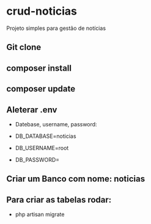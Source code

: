 # crud-noticias
Projeto simples para gestão de notícias

## Git clone

## composer install
## composer update

## Aleterar .env

- Datebase, username, password:

 - DB_DATABASE=noticias
 - DB_USERNAME=root
 - DB_PASSWORD=

## Criar um Banco com nome: noticias

## Para criar as tabelas rodar:

- php artisan migrate
